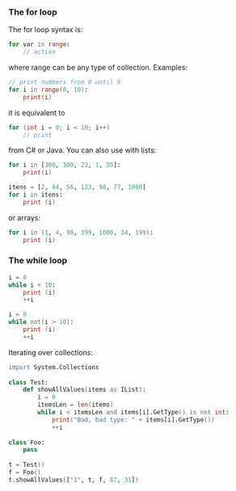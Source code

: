 ### The for loop

The for loop syntax is:

```boo
for var in range:
    // action
```

where range can be any type of collection. Examples:

```boo
// print numbers from 0 until 9
for i in range(0, 10):
    print(i)
```

it is equivalent to

```C#
for (int i = 0; i < 10; i++) 
    // print
```

from C# or Java. You can also use with lists:

```boo
for i in [300, 100, 23, 1, 55]:
    print(i)
```

```boo
itens = [2, 44, 56, 123, 98, 77, 1000]
for i in itens:
    print (i)
```

or arrays:

```boo
for i in (1, 4, 98, 399, 1000, 34, 199):
    print (i)
```

### The while loop

```boo
i = 0
while i < 10:
    print (i)
    ++i
```

```boo
i = 0
while not(i > 10):
    print (i)
    ++i
```

Iterating over collections:

```boo
import System.Collections
 
class Test:
    def showAllValues(items as IList):
        i = 0
        itemsLen = len(items)
        while i < itemsLen and items[i].GetType() is not int:
            print("Bad, bad type: " + items[i].GetType())
            ++i
 
class Foo:
    pass
 
t = Test()
f = Foo()
t.showAllValues(["1", t, f, 87, 31])
```
